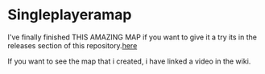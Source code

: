 # Singleplayeramap

I've finally finished THIS AMAZING MAP if you want to give it a try its in the releases section of this repository.[here](Releases/v1.0)

If you want to see the map that i created, i have linked a video in the wiki.
